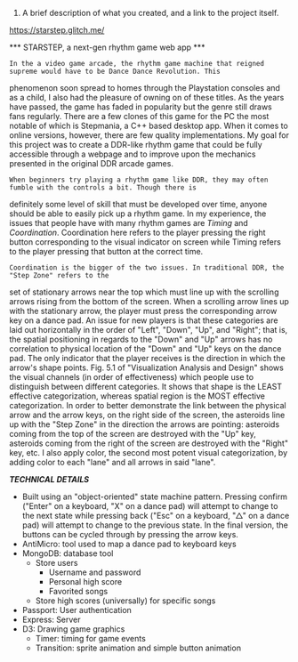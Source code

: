1. A brief description of what you created, and a link to the project itself.

https://starstep.glitch.me/

*** STARSTEP, a next-gen rhythm game web app ***

    In the a video game arcade, the rhythm game machine that reigned supreme would have to be Dance Dance Revolution. This
phenomenon soon spread to homes through the Playstation consoles and as a child, I also had the pleasure of owning on of
these titles. As the years have passed, the game has faded in popularity but the genre still draws fans regularly. There
are a few clones of this game for the PC the most notable of which is Stepmania, a C++ based desktop app. When it comes 
to online versions, however, there are few quality implementations. My goal for this project was to create a DDR-like
rhythm game that could be fully accessible through a webpage and to improve upon the mechanics presented in the original
DDR arcade games.

    When beginners try playing a rhythm game like DDR, they may often fumble with the controls a bit. Though there is 
definitely some level of skill that must be developed over time, anyone should be able to easily pick up a rhythm game.
In my experience, the issues that people have with many rhythm games are *Timing* and *Coordination*. Coordination here 
refers to the player pressing the right button corresponding to the visual indicator on screen while Timing refers to 
the player pressing that button at the correct time. 

    Coordination is the bigger of the two issues. In traditional DDR, the "Step Zone" refers to the
set of stationary arrows near the top which must line up with the scrolling arrows rising from the bottom of the screen.
When a scrolling arrow lines up with the stationary arrow, the player must press the corresponding arrow key on a dance
pad. An issue for new players is that these categories are laid out horizontally in the order of "Left", "Down", "Up",
and "Right"; that is, the spatial positioning in regards to the "Down" and "Up" arrows has no correlation to physical 
location of the "Down" and "Up" keys on the dance pad. The only indicator that the player receives is the direction in
which the arrow's shape points. Fig. 5.1 of "Visualization Analysis and Design" shows the visual channels (in order of 
effectiveness) which people use to distinguish between different categories. It shows that shape is the LEAST effective
categorization, whereas spatial region is the MOST effective categorization. In order to better demonstrate the link
between the physical arrow and the arrow keys, on the right side of the screen, the asteroids line up with the "Step 
Zone" in the direction the arrows are pointing: asteroids coming from the top of the screen are destroyed with the "Up"
key, asteroids coming from the right of the screen are destroyed with the "Right" key, etc. I also apply color, the 
second most potent visual categorization, by adding color to each "lane" and all arrows in said "lane".    

***TECHNICAL DETAILS***
- Built using an "object-oriented" state machine pattern. Pressing confirm ("Enter" on a keyboard, "X" on a dance pad)
will attempt to change to the next state while pressing back ("Esc" on a keyboard, "△" on a dance pad) will attempt to 
change to the previous state. In the final version, the buttons can be cycled through by pressing the arrow keys.
- AntiMicro: tool used to map a dance pad to keyboard keys
- MongoDB: database tool
    - Store users
        - Username and password
        - Personal high score
        - Favorited songs
    - Store high scores (universally) for specific songs
- Passport: User authentication
- Express: Server
- D3: Drawing game graphics
    - Timer: timing for game events
    - Transition: sprite animation and simple button animation
    

